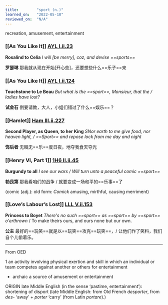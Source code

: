 ```yaml
---
title:        "sport (n.)"
learned_on:   "2022-05-10"
reviewed_on:  "N/A"
---
```


recreation, amusement, entertainment

### [[As You Like It]] [AYL I.ii.23](https://www.shakespeareswords.com/Public/Play.aspx?Act=1&Scene=2&WorkId=26#204772)

**Rosalind to Celia** *I will \[be merry\], coz, and devise ==sports==*

**罗瑟琳** 那我就从现在开始\[开心些\]，还要想些什么==乐子==来

### [[As You Like It]] [AYL I.ii.124](https://www.shakespeareswords.com/Public/Play.aspx?Act=1&Scene=2&WorkId=26#204922)

**Touchstone to Le Beau** *But what is the ==sport==, Monsieur, that the / ladies have lost?*

**试金石** 倒要请教，大人，小姐们错过了什么==娱乐==？

### [[Hamlet]] [Ham III.ii.227](https://www.shakespeareswords.com/Public/Play.aspx?Act=3&Scene=2&WorkId=2#117614)

**Second Player, as Queen, to her King** *SNor earth to me give food, nor heaven light, / ==Sport== and repose lock from me day and night*

**饰后者** 无眠无==乐==度日夜，地夺我食天夺光

### [[Henry VI, Part 1]] [1H6 II.ii.45](https://www.shakespeareswords.com/Public/Play.aspx?Act=2&Scene=2&WorkId=25#201867)

**Burgundy to all** *I see our wars / Will turn unto a peaceful comic ==sport==*

**勃艮第** 那我看咱们的战争 / 就要变成一场和平的==乐事==了

(comic (adj.): old form: *Comick* amusing, mirthful, causing merriment)

### [[Love’s Labour’s Lost]] [LLL V.ii.153](https://www.shakespeareswords.com/Public/Play.aspx?Act=5&Scene=2&WorkId=28#214890)

**Princess to Boyet** *There's no such ==sport== as ==sport== by ==sport== o'erthrown* / To make theirs ours, and ours none but our own.

**公主** 最好的==玩笑==就是以==玩笑==攻克==玩笑==，/ 让他们作了笑料，我们自个儿偷着乐。

-----

From OED

1 an activity involving physical exertion and skill in which an individual or team competes against another or others for entertainment

- archaic a source of amusement or entertainment

ORIGIN late Middle English (in the sense ‘pastime, entertainment’): shortening of disport (late Middle English: from Old French *desporter*, from *des-* ‘away’ + *porter* ‘carry’ (from Latin *portare*).)

